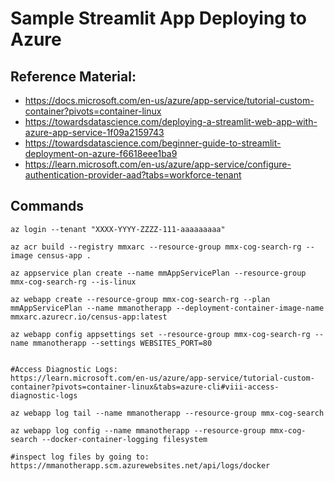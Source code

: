 # Sample Streamlit App Deploying to Azure

## Reference Material:
- https://docs.microsoft.com/en-us/azure/app-service/tutorial-custom-container?pivots=container-linux
- https://towardsdatascience.com/deploying-a-streamlit-web-app-with-azure-app-service-1f09a2159743
- https://towardsdatascience.com/beginner-guide-to-streamlit-deployment-on-azure-f6618eee1ba9
- https://learn.microsoft.com/en-us/azure/app-service/configure-authentication-provider-aad?tabs=workforce-tenant

## Commands
```
az login --tenant "XXXX-YYYY-ZZZZ-111-aaaaaaaaa"

az acr build --registry mmxarc --resource-group mmx-cog-search-rg --image census-app .

az appservice plan create --name mmAppServicePlan --resource-group mmx-cog-search-rg --is-linux

az webapp create --resource-group mmx-cog-search-rg --plan mmAppServicePlan --name mmanotherapp --deployment-container-image-name mmxarc.azurecr.io/census-app:latest

az webapp config appsettings set --resource-group mmx-cog-search-rg --name mmanotherapp --settings WEBSITES_PORT=80


#Access Diagnostic Logs:
https://learn.microsoft.com/en-us/azure/app-service/tutorial-custom-container?pivots=container-linux&tabs=azure-cli#viii-access-diagnostic-logs

az webapp log tail --name mmanotherapp --resource-group mmx-cog-search

az webapp log config --name mmanotherapp --resource-group mmx-cog-search --docker-container-logging filesystem

#inspect log files by going to:
https://mmanotherapp.scm.azurewebsites.net/api/logs/docker

```